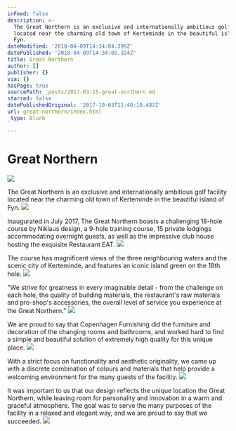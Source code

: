```yaml
---
inFeed: false
description: >-
  The Great Northern is an exclusive and internationally ambitious golf facility
  located near the charming old town of Kerteminde in the beautiful island of
  Fyn.
dateModified: '2018-04-09T14:34:04.399Z'
datePublished: '2018-04-09T14:34:05.324Z'
title: Great Northern
author: []
publisher: {}
via: {}
hasPage: true
sourcePath: _posts/2017-03-15-great-northern.md
starred: false
datePublishedOriginal: '2017-10-03T11:40:10.487Z'
url: great-northern/index.html
_type: Blurb

---
```

# Great Northern
![](https://the-grid-user-content.s3-us-west-2.amazonaws.com/2782a0ad-413e-4c14-b1cf-7d3c6cee2c11.jpg)

The Great Northern is an exclusive and internationally ambitious golf facility located near the charming old town of Kerteminde in the beautiful island of Fyn.
![](https://the-grid-user-content.s3-us-west-2.amazonaws.com/6f51c687-dbe6-4b23-a5ae-f7298ff62aac.jpg)

Inaugurated in July 2017, The Great Northern boasts a challenging 18-hole course by Niklaus design, a 9-hole training course, 15 private lodgings accommodating overnight guests, as well as the impressive club house hosting the exquisite Restaurant EAT.
![](https://the-grid-user-content.s3-us-west-2.amazonaws.com/28a67491-7ccb-4c8e-b15d-39d5731ef361.jpg)

The course has magnificent views of the three neighbouring waters and the scenic city of Kerteminde, and features an iconic island green on the 18th hole.
![](https://the-grid-user-content.s3-us-west-2.amazonaws.com/7715a554-e4bd-416d-b663-5dfc36052382.jpg)

"We strive for greatness in every imaginable detail - from the challenge on each hole, the quality of building materials, the restaurant's raw materials and pro-shop's accessories, the overall level of service you experience at the Great Northern."
![](https://the-grid-user-content.s3-us-west-2.amazonaws.com/4a99b3ad-f71f-497e-9b63-07d88269c080.jpg)

We are proud to say that Copenhagen Furnishing did the furniture and decoration of the changing rooms and bathrooms, and worked hard to find a simple and beautiful solution of extremely high quality for this unique place.
![](https://the-grid-user-content.s3-us-west-2.amazonaws.com/732ab2dd-c831-4e4c-9e21-3822b31b9c9f.jpg)

With a strict focus on functionality and aesthetic originality, we came up with a discrete combination of colours and materials that help provide a welcoming environment for the many guests of the facility.
![](https://the-grid-user-content.s3-us-west-2.amazonaws.com/05f011ab-080f-4194-920e-c0d0672290e5.jpg)

It was important to us that our design reflects the unique location the Great Northern, while leaving room for personality and innovation in a warm and graceful atmosphere. The goal was to serve the many purposes of the facility in a relaxed and elegant way, and we are proud to say that we succeeded.
![](https://the-grid-user-content.s3-us-west-2.amazonaws.com/71edfee2-8189-4929-88b1-0f074b348589.jpg)